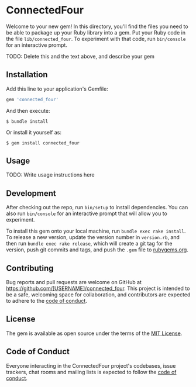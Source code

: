 # ConnectedFour

Welcome to your new gem! In this directory, you'll find the files you need to be able to package up your Ruby library into a gem. Put your Ruby code in the file `lib/connected_four`. To experiment with that code, run `bin/console` for an interactive prompt.

TODO: Delete this and the text above, and describe your gem

## Installation

Add this line to your application's Gemfile:

```ruby
gem 'connected_four'
```

And then execute:

    $ bundle install

Or install it yourself as:

    $ gem install connected_four

## Usage

TODO: Write usage instructions here

## Development

After checking out the repo, run `bin/setup` to install dependencies. You can also run `bin/console` for an interactive prompt that will allow you to experiment.

To install this gem onto your local machine, run `bundle exec rake install`. To release a new version, update the version number in `version.rb`, and then run `bundle exec rake release`, which will create a git tag for the version, push git commits and tags, and push the `.gem` file to [rubygems.org](https://rubygems.org).

## Contributing

Bug reports and pull requests are welcome on GitHub at https://github.com/[USERNAME]/connected_four. This project is intended to be a safe, welcoming space for collaboration, and contributors are expected to adhere to the [code of conduct](https://github.com/[USERNAME]/connected_four/blob/master/CODE_OF_CONDUCT.md).


## License

The gem is available as open source under the terms of the [MIT License](https://opensource.org/licenses/MIT).

## Code of Conduct

Everyone interacting in the ConnectedFour project's codebases, issue trackers, chat rooms and mailing lists is expected to follow the [code of conduct](https://github.com/[USERNAME]/connected_four/blob/master/CODE_OF_CONDUCT.md).

